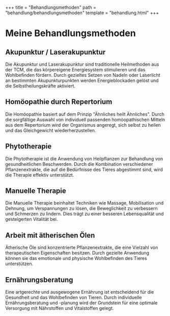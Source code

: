 +++
title = "Behandlungsmethoden"
path = "behandlung/behandlungsmethoden"
template = "behandlung.html"
+++


# Meine Behandlungsmethoden

## Akupunktur / Laserakupunktur

Die Akupunktur und Laserakupunktur sind traditionelle Heilmethoden aus der TCM, die das körpereigene Energiesystem stimulieren und das Wohlbefinden fördern. Durch gezieltes Setzen von Nadeln oder Laserlicht an bestimmten Akupunkturpunkten werden Energieblockaden gelöst und die Selbstheilungskräfte aktiviert.

## Homöopathie durch Repertorium

Die Homöopathie basiert auf dem Prinzip "Ähnliches heilt Ähnliches". Durch die sorgfältige Auswahl von individuell passenden homöopathischen Mitteln aus dem Repertorium wird der Organismus angeregt, sich selbst zu heilen und das Gleichgewicht wiederherzustellen.

## Phytotherapie

Die Phytotherapie ist die Anwendung von Heilpflanzen zur Behandlung von gesundheitlichen Beschwerden. Durch die Kombination verschiedener Pflanzenextrakte, die auf die Bedürfnisse des Tieres abgestimmt sind, wird die Therapie effektiv unterstützt.

## Manuelle Therapie

Die Manuelle Therapie beinhaltet Techniken wie Massage, Mobilisation und Dehnung, um Verspannungen zu lösen, die Beweglichkeit zu verbessern und Schmerzen zu lindern. Dies trägt zu einer besseren Lebensqualität und gesteigerten Vitalität bei.

## Arbeit mit ätherischen Ölen

Ätherische Öle sind konzentrierte Pflanzenextrakte, die eine Vielzahl von therapeutischen Eigenschaften besitzen. Durch gezielte Anwendung können sie das emotionale und physische Wohlbefinden des Tieres unterstützen.

## Ernährungsberatung

Eine artgerechte und ausgewogene Ernährung ist entscheidend für die Gesundheit und das Wohlbefinden von Tieren. Durch individuelle Ernährungsberatung und -planung wird der Grundstein für eine optimale Versorgung mit Nährstoffen und Vitalstoffen gelegt.